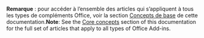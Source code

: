 <span data-ttu-id="3f016-101"><b>Remarque</b> : pour accéder à l’ensemble des articles qui s’appliquent à tous les types de compléments Office, voir la section <a href="../overview/core-concepts-office-add-ins.md">Concepts de base</a> de cette documentation.</span><span class="sxs-lookup"><span data-stu-id="3f016-101"><b>Note</b>: See the <a href="../overview/core-concepts-office-add-ins.md">Core concepts</a> section of this documentation for the full set of articles that apply to all types of Office Add-ins.</span></span>
